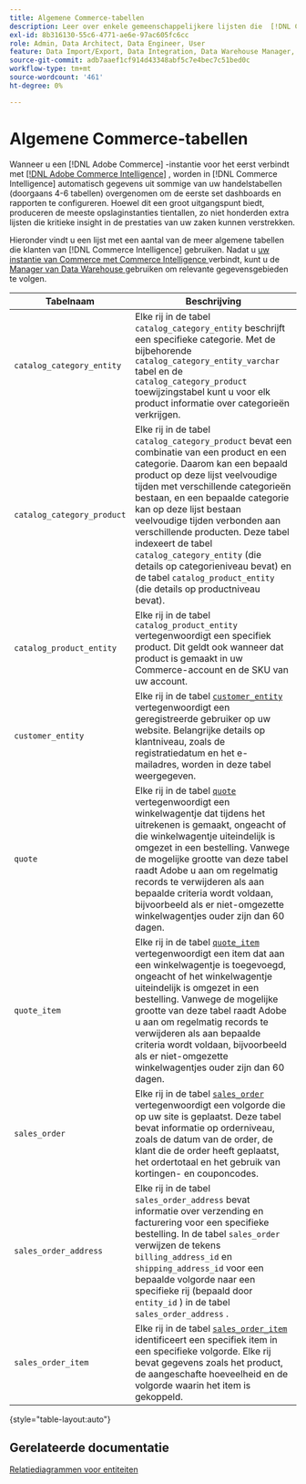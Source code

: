 ```yaml
---
title: Algemene Commerce-tabellen
description: Leer over enkele gemeenschappelijkere lijsten die  [!DNL Commerce Intelligence]  klanten gebruiken.
exl-id: 8b316130-55c6-4771-ae6e-97ac605fc6cc
role: Admin, Data Architect, Data Engineer, User
feature: Data Import/Export, Data Integration, Data Warehouse Manager, Commerce Tables
source-git-commit: adb7aaef1cf914d43348abf5c7e4bec7c51bed0c
workflow-type: tm+mt
source-wordcount: '461'
ht-degree: 0%

---
```


# Algemene Commerce-tabellen

Wanneer u een [!DNL Adobe Commerce] -instantie voor het eerst verbindt met [[!DNL Adobe Commerce Intelligence]](../importing-data/integrations/magento.md) , worden in [!DNL Commerce Intelligence] automatisch gegevens uit sommige van uw handelstabellen (doorgaans 4-6 tabellen) overgenomen om de eerste set dashboards en rapporten te configureren. Hoewel dit een groot uitgangspunt biedt, produceren de meeste opslaginstanties tientallen, zo niet honderden extra lijsten die kritieke insight in de prestaties van uw zaken kunnen verstrekken.

Hieronder vindt u een lijst met een aantal van de meer algemene tabellen die klanten van [!DNL Commerce Intelligence] gebruiken. Nadat u [ uw instantie van Commerce met Commerce Intelligence ](../../data-analyst/importing-data/integrations/magento.md) verbindt, kunt u de [ Manager van Data Warehouse ](../../data-analyst/data-warehouse-mgr/tour-dwm.md) gebruiken om relevante gegevensgebieden te volgen.

| Tabelnaam | Beschrijving |
|---|---|
| `catalog_category_entity` | Elke rij in de tabel `catalog_category_entity` beschrijft een specifieke categorie. Met de bijbehorende `catalog_category_entity_varchar` tabel en de `catalog_category_product` toewijzingstabel kunt u voor elk product informatie over categorieën verkrijgen. |
| `catalog_category_product` | Elke rij in de tabel `catalog_category_product` bevat een combinatie van een product en een categorie. Daarom kan een bepaald product op deze lijst veelvoudige tijden met verschillende categorieën bestaan, en een bepaalde categorie kan op deze lijst bestaan veelvoudige tijden verbonden aan verschillende producten. Deze tabel indexeert de tabel `catalog_category_entity` (die details op categorieniveau bevat) en de tabel `catalog_product_entity` (die details op productniveau bevat). |
| `catalog_product_entity` | Elke rij in de tabel `catalog_product_entity` vertegenwoordigt een specifiek product. Dit geldt ook wanneer dat product is gemaakt in uw Commerce-account en de SKU van uw account. |
| `customer_entity` | Elke rij in de tabel [`customer_entity`](../data-warehouse-mgr/cust-ent-table.md) vertegenwoordigt een geregistreerde gebruiker op uw website. Belangrijke details op klantniveau, zoals de registratiedatum en het e-mailadres, worden in deze tabel weergegeven. |
| `quote` | Elke rij in de tabel [`quote`](../data-warehouse-mgr/sales-flat-quote-table.md) vertegenwoordigt een winkelwagentje dat tijdens het uitrekenen is gemaakt, ongeacht of die winkelwagentje uiteindelijk is omgezet in een bestelling. Vanwege de mogelijke grootte van deze tabel raadt Adobe u aan om regelmatig records te verwijderen als aan bepaalde criteria wordt voldaan, bijvoorbeeld als er niet-omgezette winkelwagentjes ouder zijn dan 60 dagen. |
| `quote_item` | Elke rij in de tabel [`quote_item`](../data-warehouse-mgr/sales-flat-quote-item-table.md) vertegenwoordigt een item dat aan een winkelwagentje is toegevoegd, ongeacht of het winkelwagentje uiteindelijk is omgezet in een bestelling. Vanwege de mogelijke grootte van deze tabel raadt Adobe u aan om regelmatig records te verwijderen als aan bepaalde criteria wordt voldaan, bijvoorbeeld als er niet-omgezette winkelwagentjes ouder zijn dan 60 dagen. |
| `sales_order` | Elke rij in de tabel [`sales_order`](../data-warehouse-mgr/sales-flat-order-table.md) vertegenwoordigt een volgorde die op uw site is geplaatst. Deze tabel bevat informatie op orderniveau, zoals de datum van de order, de klant die de order heeft geplaatst, het ordertotaal en het gebruik van kortingen- en couponcodes. |
| `sales_order_address` | Elke rij in de tabel `sales_order_address` bevat informatie over verzending en facturering voor een specifieke bestelling. In de tabel `sales_order` verwijzen de tekens `billing_address_id` en `shipping_address_id` voor een bepaalde volgorde naar een specifieke rij (bepaald door `entity_id` ) in de tabel `sales_order_address` . |
| `sales_order_item` | Elke rij in de tabel [`sales_order_item`](../data-warehouse-mgr/sales-flat-quote-item-table.md) identificeert een specifiek item in een specifieke volgorde. Elke rij bevat gegevens zoals het product, de aangeschafte hoeveelheid en de volgorde waarin het item is gekoppeld. |

{style="table-layout:auto"}

## Gerelateerde documentatie

[Relatiediagrammen voor entiteiten](../data-warehouse-mgr/entity-rel-diag.md)
